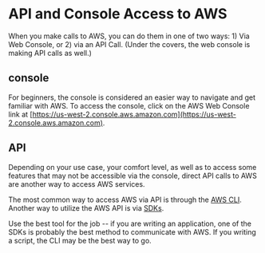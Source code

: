 # API and Console Access to AWS

When you make calls to AWS, you can do them in one of two ways:  1) Via Web Console, or 2) via an API Call.  (Under the covers, the web console is making API calls as well.)

## console

For beginners, the console is considered an easier way to navigate and get familiar with AWS.  To access the console, click on the AWS Web Console link at [https://us-west-2.console.aws.amazon.com](https://us-west-2.console.aws.amazon.com).

## API

Depending on your use case, your comfort level, as well as to access some features that may not be accessible via the console, direct API calls to AWS are another way to access AWS services.

The most common way to access AWS via API is through the [AWS CLI](https://aws.amazon.com/cli/).  Another way to utilize the AWS API is via [SDKs](https://aws.amazon.com/tools/).

Use the best tool for the job -- if you are writing an application, one of the SDKs is probably the best method to communicate with AWS.  If you writing a script, the CLI may be the best way to go.

 
